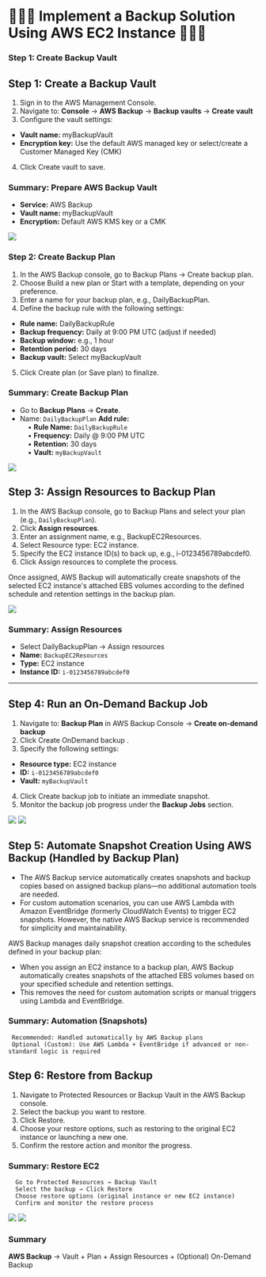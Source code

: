 # 🔹🔹🔹 Implement a Backup Solution Using AWS EC2 Instance 🔹🔹🔹

### Step 1: Create Backup Vault

 
## Step 1: Create a Backup Vault

1. Sign in to the AWS Management Console.
2. Navigate to: **Console** → **AWS Backup** → **Backup vaults** → **Create vault**
3.  Configure the vault settings:
   - **Vault name:** myBackupVault
   - **Encryption key:** Use the default AWS managed key or select/create a Customer Managed Key (CMK)
4. Click Create vault to save.

### Summary: Prepare AWS Backup Vault
- **Service:** AWS Backup
- **Vault name:** myBackupVault
- **Encryption:** Default AWS KMS key or a CMK

![](./Photos/aws/aws-1.jpeg)
### Step 2: Create Backup Plan

1. In the AWS Backup console, go to Backup Plans → Create backup plan.
2. Choose Build a new plan or Start with a template, depending on your preference.
3. Enter a name for your backup plan, e.g., DailyBackupPlan.
4. Define the backup rule with the following settings:

- **Rule name:** DailyBackupRule
- **Backup frequency:** Daily at 9:00 PM UTC (adjust if needed)
- **Backup window:** e.g., 1 hour
- **Retention period:** 30 days
- **Backup vault:** Select myBackupVault
5. Click Create plan (or Save plan) to finalize.

### Summary:  Create Backup Plan
- Go to **Backup Plans** → **Create**.
- Name: `DailyBackupPlan`
  **Add rule:**  
  &nbsp;&nbsp;&nbsp;&nbsp;• **Rule Name:** `DailyBackupRule`  
  &nbsp;&nbsp;&nbsp;&nbsp;• **Frequency:** Daily @ 9:00 PM UTC  
  &nbsp;&nbsp;&nbsp;&nbsp;• **Retention:** 30 days  
  &nbsp;&nbsp;&nbsp;&nbsp;• **Vault:** `myBackupVault`
  
![](./Photos/aws/aws-2.jpeg)

## Step 3: Assign Resources to Backup Plan
1. In the AWS Backup console, go to Backup Plans and select your plan (e.g., `DailyBackupPlan`).
2. Click **Assign resources**.
3. Enter an assignment name, e.g., BackupEC2Resources.
4. Select Resource type: EC2 instance.
5. Specify the EC2 instance ID(s) to back up, e.g., i-0123456789abcdef0.
6. Click Assign resources to complete the process.

Once assigned, AWS Backup will automatically create snapshots of the selected EC2 instance's attached EBS volumes according to the defined schedule and retention settings in the backup plan.

![](./Photos/aws/aws-3.jpeg)
### Summary: Assign Resources

- Select DailyBackupPlan → Assign resources
- **Name:** `BackupEC2Resources`
- **Type:** EC2 instance
- **Instance ID:** `i-0123456789abcdef0`
---

## Step 4: Run an On-Demand Backup Job
1. Navigate to: **Backup Plan** in AWS Backup Console → **Create on-demand backup**
2. Click Create OnDemand backup .
3. Specify the following settings:
  - **Resource type:** EC2 instance  
  - **ID:** `i-0123456789abcdef0`  
  - **Vault:** `myBackupVault`
4. Click Create backup job to initiate an immediate snapshot.
5. Monitor the backup job progress under the **Backup Jobs** section.  

![](./Photos/aws/aws-4.jpeg)
![](./Photos/aws/aws-5.jpeg)

## Step 5: Automate Snapshot Creation Using AWS Backup (Handled by Backup Plan)
- The AWS Backup service automatically creates snapshots and backup copies based on assigned backup plans—no additional automation tools are needed.
- For custom automation scenarios, you can use AWS Lambda with Amazon EventBridge (formerly CloudWatch Events) to trigger EC2 snapshots. However, the native AWS Backup service is recommended for simplicity and maintainability.

AWS Backup manages daily snapshot creation according to the schedules defined in your backup plan:
- When you assign an EC2 instance to a backup plan, AWS Backup automatically creates snapshots of the attached EBS volumes based on your specified schedule and retention settings.
- This removes the need for custom automation scripts or manual triggers using Lambda and EventBridge.
### Summary: Automation (Snapshots)
     Recommended: Handled automatically by AWS Backup plans
     Optional (Custom): Use AWS Lambda + EventBridge if advanced or non-standard logic is required

## Step 6: Restore from Backup
1. Navigate to Protected Resources or Backup Vault in the AWS Backup console.
2. Select the backup you want to restore.
3. Click Restore.
4. Choose your restore options, such as restoring to the original EC2 instance or launching a new one.
5. Confirm the restore action and monitor the progress.
 
 ###  Summary: Restore EC2
      Go to Protected Resources → Backup Vault
      Select the backup → Click Restore
      Choose restore options (original instance or new EC2 instance)
      Confirm and monitor the restore process

![](./Photos/aws/aws-6.jpeg)
![](./Photos/aws/aws-7.jpeg)

### Summary
**AWS Backup** → Vault + Plan + Assign Resources + (Optional) On-Demand Backup
